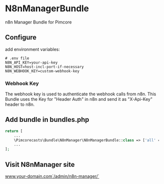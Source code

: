 # N8nManagerBundle
n8n Manager Bundle for Pimcore

## Configure

add environment variables:
```env
# .env file
N8N_API_KEY=your-api-key
N8N_HOST=host-incl-port-if-necessary
N8N_WEBHOOK_KEY=custom-webhook-key
```
### Webhook Key
The webhook key is used to authenticate the webhook calls from n8n.
This Bundle uses the Key for "Header Auth" in n8n and send it as "X-Api-Key" header to n8n.


## Add bundle in bundles.php
```php
return [
    ...
    \Pimcorecasts\Bundle\N8nManager\N8nManagerBundle::class => ['all' => true],
    ...
];
```

## Visit N8nManager site
www.your-domain.com`/admin/n8n-manager/`